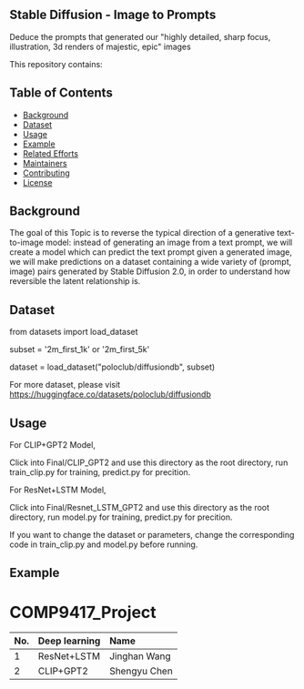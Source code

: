 ## Stable Diffusion - Image to Prompts
Deduce the prompts that generated our "highly detailed, sharp focus, illustration, 3d renders of majestic, epic" images

This repository contains:
## Table of Contents
- [Background](#background)
- [Dataset](#dataset)
- [Usage](#usage)
- [Example](#example)
- [Related Efforts](#related-efforts)
- [Maintainers](#maintainers)
- [Contributing](#contributing)
- [License](#license)
## Background
The goal of this Topic is to reverse the typical direction of a generative text-to-image model: instead of generating an image from a text prompt, we will create a model which can predict the text prompt given a generated image, we will make predictions on a dataset containing a wide variety of (prompt, image) pairs generated by Stable Diffusion 2.0, in order to understand how reversible the latent relationship is.
## Dataset
from datasets import load_dataset


subset = '2m_first_1k' or '2m_first_5k'


dataset = load_dataset("poloclub/diffusiondb", subset)


For more dataset, please visit https://huggingface.co/datasets/poloclub/diffusiondb
## Usage
For CLIP+GPT2 Model,


Click into Final/CLIP_GPT2 and use this directory as the root directory, run train_clip.py for training, predict.py for precition.


For ResNet+LSTM Model,


Click into Final/Resnet_LSTM_GPT2 and use this directory as the root directory, run model.py for training, predict.py for precition.


If you want to change the dataset or parameters, change the corresponding code in train_clip.py and model.py before running.

## Example





# COMP9417_Project
No. | Deep learning | Name
| :----- | :----- | :----- 
1 | ResNet+LSTM | Jinghan Wang
2 | CLIP+GPT2 | Shengyu Chen
